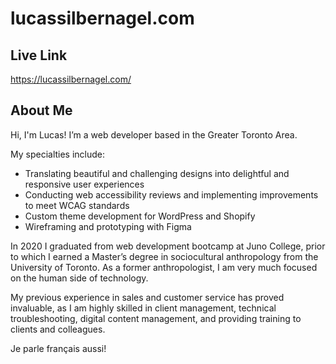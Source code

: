 # lucassilbernagel.com

## Live Link
https://lucassilbernagel.com/

## About Me
Hi, I'm Lucas! I’m a web developer based in the Greater Toronto Area.

My specialties include:
  - Translating beautiful and challenging designs into delightful and responsive user experiences
  - Conducting web accessibility reviews and implementing improvements to meet WCAG standards
  - Custom theme development for WordPress and Shopify
  - Wireframing and prototyping with Figma

In 2020 I graduated from web development bootcamp at Juno College, prior to which I earned a Master’s degree in sociocultural anthropology from the University of Toronto. As a former anthropologist, I am very much focused on the human side of technology.

My previous experience in sales and customer service has proved invaluable, as I am highly skilled in client management, technical troubleshooting, digital content management, and providing training to clients and colleagues.

Je parle français aussi!